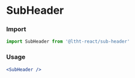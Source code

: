 # SubHeader

<!-- STORY -->

### Import

```js
import SubHeader from '@ltht-react/sub-header'
```

### Usage

```jsx
<SubHeader />
```
